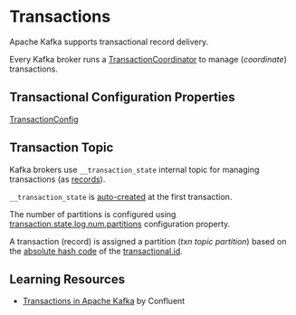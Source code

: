 # Transactions

Apache Kafka supports transactional record delivery.

Every Kafka broker runs a [TransactionCoordinator](TransactionCoordinator.md) to manage (_coordinate_) transactions.

## <span id="TransactionConfig"> Transactional Configuration Properties

[TransactionConfig](TransactionConfig.md)

## <span id="TRANSACTION_STATE_TOPIC_NAME"> Transaction Topic

Kafka brokers use `__transaction_state` internal topic for managing transactions (as [records](TransactionStateManager.md#appendTransactionToLog)).

`__transaction_state` is [auto-created](../DefaultAutoTopicCreationManager.md#creatableTopic) at the first transaction.

The number of partitions is configured using [transaction.state.log.num.partitions](../KafkaConfig.md#transaction.state.log.num.partitions) configuration property.

A transaction (record) is assigned a partition (_txn topic partition_) based on the [absolute hash code](TransactionStateManager.md#partitionFor) of the [transactional.id](../clients/producer/ProducerConfig.md#transactional.id).

## Learning Resources

* [Transactions in Apache Kafka](https://www.confluent.io/blog/transactions-apache-kafka/) by Confluent
